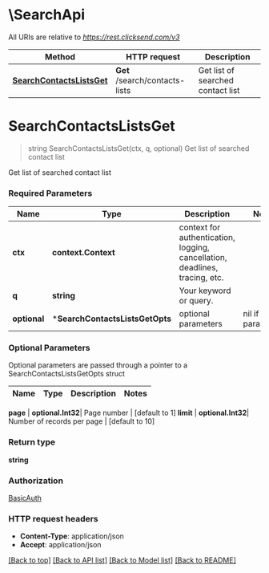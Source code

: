 # \SearchApi

All URIs are relative to *https://rest.clicksend.com/v3*

Method | HTTP request | Description
------------- | ------------- | -------------
[**SearchContactsListsGet**](SearchApi.md#SearchContactsListsGet) | **Get** /search/contacts-lists | Get list of searched contact list


# **SearchContactsListsGet**
> string SearchContactsListsGet(ctx, q, optional)
Get list of searched contact list

Get list of searched contact list

### Required Parameters

Name | Type | Description  | Notes
------------- | ------------- | ------------- | -------------
 **ctx** | **context.Context** | context for authentication, logging, cancellation, deadlines, tracing, etc.
  **q** | **string**| Your keyword or query. | 
 **optional** | ***SearchContactsListsGetOpts** | optional parameters | nil if no parameters

### Optional Parameters
Optional parameters are passed through a pointer to a SearchContactsListsGetOpts struct

Name | Type | Description  | Notes
------------- | ------------- | ------------- | -------------

 **page** | **optional.Int32**| Page number | [default to 1]
 **limit** | **optional.Int32**| Number of records per page | [default to 10]

### Return type

**string**

### Authorization

[BasicAuth](../README.md#BasicAuth)

### HTTP request headers

 - **Content-Type**: application/json
 - **Accept**: application/json

[[Back to top]](#) [[Back to API list]](../README.md#documentation-for-api-endpoints) [[Back to Model list]](../README.md#documentation-for-models) [[Back to README]](../README.md)

